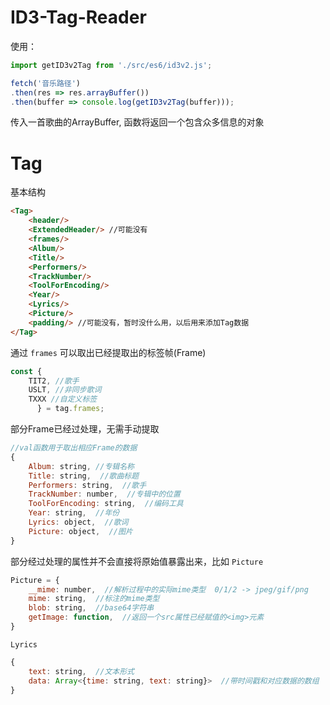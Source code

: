 # ID3-Tag-Reader


使用：
```js
import getID3v2Tag from './src/es6/id3v2.js';

fetch('音乐路径')
.then(res => res.arrayBuffer())
.then(buffer => console.log(getID3v2Tag(buffer)));
```
传入一首歌曲的ArrayBuffer, 函数将返回一个包含众多信息的对象



# Tag

基本结构

```html
<Tag>
    <header/>
    <ExtendedHeader/> //可能没有
    <frames/>
    <Album/>
    <Title/>
    <Performers/>
    <TrackNumber/>
    <ToolForEncoding/>
    <Year/>
    <Lyrics/>
    <Picture/>
    <padding/> //可能没有，暂时没什么用，以后用来添加Tag数据
</Tag>
```



通过 `frames` 可以取出已经提取出的标签帧(Frame)

```js
const {
    TIT2, //歌手
    USLT, //非同步歌词
    TXXX //自定义标签
      } = tag.frames;
```



部分Frame已经过处理，无需手动提取

```js
//val函数用于取出相应Frame的数据
{
    Album: string, //专辑名称
    Title: string,  //歌曲标题
    Performers: string,  //歌手
    TrackNumber: number,  //专辑中的位置
    ToolForEncoding: string,  //编码工具
    Year: string,  //年份
    Lyrics: object,  //歌词
    Picture: object,  //图片
}
```



部分经过处理的属性并不会直接将原始值暴露出来，比如 `Picture` 

```js
Picture = {
    __mime: number,  //解析过程中的实际mime类型  0/1/2 -> jpeg/gif/png
    mime: string,  //标注的mime类型
    blob: string,  //base64字符串
    getImage: function,  //返回一个src属性已经赋值的<img>元素
}
```



`Lyrics`  

```js
{
    text: string,  //文本形式
    data: Array<{time: string, text: string}>  //带时间戳和对应数据的数组
}
```



